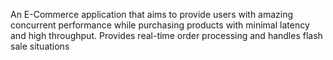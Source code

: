 An E-Commerce application that aims to provide users with amazing concurrent performance while purchasing products with minimal latency and high throughput.
Provides real-time order processing and handles flash sale situations
